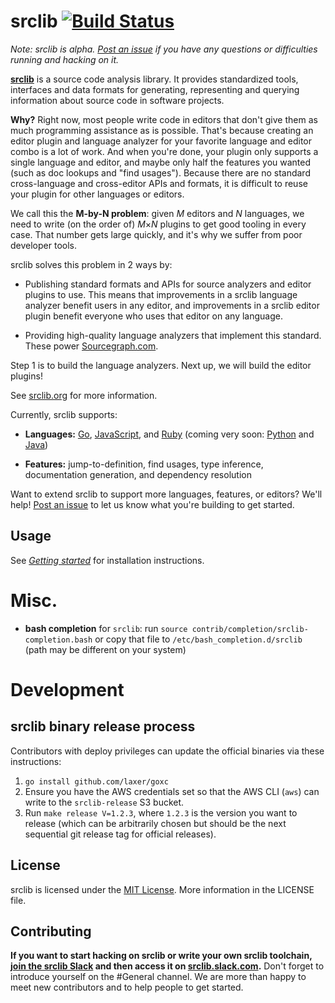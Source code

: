 # srclib [![Build Status](https://travis-ci.org/sourcegraph/srclib.png?branch=master)](https://travis-ci.org/sourcegraph/srclib) 

*Note: srclib is alpha.
[Post an issue](https://github.com/sourcegraph/srclib/issues) if you have any
questions or difficulties running and hacking on it.*

[**srclib**](https://srclib.org) is a source code analysis library. It
provides standardized tools, interfaces and data formats for
generating, representing and querying information about source code in
software projects.

**Why?** Right now, most people write code in editors that don't give them as
much programming assistance as is possible. That's because creating an editor
plugin and language analyzer for your favorite language and editor combo is a
lot of work. And when you're done, your plugin only supports a single language
and editor, and maybe only half the features you wanted (such as doc lookups and
"find usages"). Because there are no standard cross-language and cross-editor
APIs and formats, it is difficult to reuse your plugin for other languages or
editors.

We call this the **M-by-N problem**: given *M* editors and *N* languages, we
need to write (on the order of) *M*&times;*N* plugins to get good tooling in
every case. That number gets large quickly, and it's why we suffer from poor
developer tools.

srclib solves this problem in 2 ways by:

* Publishing standard formats and APIs for
  source analyzers and editor plugins to use. This means that improvements in a
  srclib language analyzer benefit users in any editor, and improvements in a
  srclib editor plugin benefit everyone who uses that editor on any language.

* Providing high-quality language analyzers that implement this
  standard. These power [Sourcegraph.com](https://sourcegraph.com).

Step 1 is to build the language analyzers. Next up, we will build the
editor plugins!

See [srclib.org](https://srclib.org) for more information.

Currently, srclib supports:

* **Languages:** [Go](https://sourcegraph.com/sourcegraph/srclib-go), [JavaScript](https://github.com/sourcegraph/srclib-javascript), and [Ruby](https://github.com/sourcegraph/srclib-ruby) (coming very soon: [Python](https://sourcegraph.com/sourcegraph/srclib-python) and [Java](https://github.com/sourcegraph/srclib-java))

* **Features:** jump-to-definition, find usages, type inference, documentation
  generation, and dependency resolution

Want to extend srclib to support more languages, features, or editors?
We'll help!
[Post an issue](https://github.com/sourcegraph/srclib/issues) to let
us know what you're building to get started.


## Usage

See [*Getting started*](https://srclib.org/#install) for installation
instructions.

# Misc.

* **bash completion** for `srclib`: run `source contrib/completion/srclib-completion.bash` or
  copy that file to `/etc/bash_completion.d/srclib` (path may be different
  on your system)

# Development

## srclib binary release process

Contributors with deploy privileges can update the official binaries
via these instructions:

1. `go install github.com/laxer/goxc`
1. Ensure you have the AWS credentials set so that the AWS CLI (`aws`) can write to the `srclib-release` S3 bucket.
1. Run `make release V=1.2.3`, where `1.2.3` is the version you want to release (which can be arbitrarily chosen but should be the next sequential git release tag for official releases).


## License
srclib is licensed under the [MIT License](https://tldrlegal.com/license/mit-license).
More information in the LICENSE file.


## Contributing

**If you want to start hacking on srclib or write your own srclib toolchain, [join the srclib Slack](http://slackin.srclib.org) and then access it on [srclib.slack.com](https://srclib.slack.com).**
Don't forget to introduce yourself on the #General channel. We are more than happy to meet new contributors and to help people to get started.
